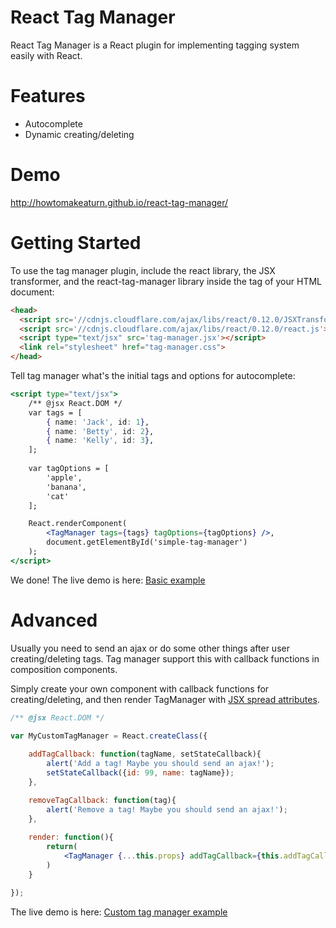 # React Tag Manager
React Tag Manager is a React plugin for implementing tagging system easily with React.

# Features
* Autocomplete
* Dynamic creating/deleting

# Demo
http://howtomakeaturn.github.io/react-tag-manager/

# Getting Started
To use the tag manager plugin, include the react library, the JSX transformer, and the react-tag-manager library inside the tag of your HTML document:

```html
<head>
  <script src='//cdnjs.cloudflare.com/ajax/libs/react/0.12.0/JSXTransformer.js'></script>
  <script src='//cdnjs.cloudflare.com/ajax/libs/react/0.12.0/react.js'></script>
  <script type="text/jsx" src='tag-manager.jsx'></script>    
  <link rel="stylesheet" href="tag-manager.css">
</head>
```

Tell tag manager what's the initial tags and options for autocomplete:
```jsx
<script type="text/jsx">
    /** @jsx React.DOM */
    var tags = [
        { name: 'Jack', id: 1},
        { name: 'Betty', id: 2},
        { name: 'Kelly', id: 3},
    ];
    
    var tagOptions = [
        'apple',
        'banana',
        'cat'
    ];

    React.renderComponent( 
        <TagManager tags={tags} tagOptions={tagOptions} />, 
        document.getElementById('simple-tag-manager') 
    );
</script>
```
We done! The live demo is here: [Basic example](http://howtomakeaturn.github.io/react-tag-manager/)

# Advanced

Usually you need to send an ajax or do some other things after user creating/deleting tags. Tag manager support this with callback functions in composition components.

Simply create your own component with callback functions for creating/deleting, and then render TagManager with  [JSX spread attributes](http://facebook.github.io/react/docs/jsx-spread.html).

```jsx
/** @jsx React.DOM */

var MyCustomTagManager = React.createClass({
                
    addTagCallback: function(tagName, setStateCallback){
        alert('Add a tag! Maybe you should send an ajax!');
        setStateCallback({id: 99, name: tagName});
    },

    removeTagCallback: function(tag){
        alert('Remove a tag! Maybe you should send an ajax!');
    },
                
    render: function(){
        return(
            <TagManager {...this.props} addTagCallback={this.addTagCallback} removeTagCallback={this.removeTagCallback} />
        )
    }

});            

```
The live demo is here: [Custom tag manager example](http://howtomakeaturn.github.io/react-tag-manager/)
